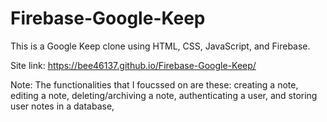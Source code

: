 # Firebase-Google-Keep

This is a Google Keep clone using HTML, CSS, JavaScript, and Firebase. 

Site link: https://bee46137.github.io/Firebase-Google-Keep/

Note: The functionalities that I foucssed on are these: creating a note, editing a note, 
deleting/archiving a note, authenticating a user, and storing user notes in a database,
